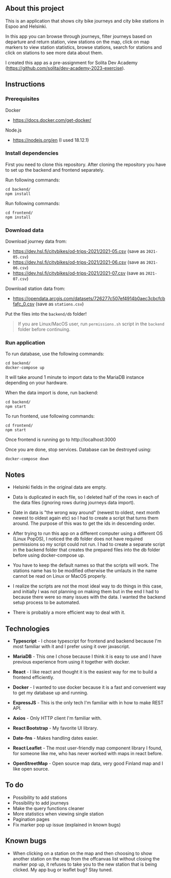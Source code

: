 ## About this project

This is an application that shows city bike journeys and city bike stations in Espoo and Helsinki.

In this  app you can browse through journeys, filter journeys based on departure and return station, view stations on the map, click on map markers to view station statistics, browse stations, search for stations and click on stations to see more data about them.

I created this app as a pre-assignment for Solita Dev Academy (https://github.com/solita/dev-academy-2023-exercise). 

## Instructions

### Prerequisites
Docker 
* https://docs.docker.com/get-docker/

Node.js 
* https://nodejs.org/en (I used 18.12.1)

### Install dependencies

First you need to clone this repository. After cloning the repository you have to set up the backend and frontend separately.

Run following commands:
```shell
cd backend/
npm install
```
Run following commands:
```shell
cd frontend/
npm install
```

### Download data

Download journey data from:
* https://dev.hsl.fi/citybikes/od-trips-2021/2021-05.csv (save as `2021-05.csv`)
* https://dev.hsl.fi/citybikes/od-trips-2021/2021-06.csv (save as `2021-06.csv`)
* https://dev.hsl.fi/citybikes/od-trips-2021/2021-07.csv (save as `2021-07.csv`)

Download station data from:
* https://opendata.arcgis.com/datasets/726277c507ef4914b0aec3cbcfcbfafc_0.csv (save as `stations.csv`)

Put the files into the `backend/db` folder!

> If you are Linux/MacOS user, run `permissions.sh` script in the `backend` folder before continuing.


### Run application

To run database, use the following commands:
``` shell
cd backend/
docker-compose up
```
It will take around 1 minute to import data to the MariaDB instance depending on your hardware.

When the data import is done, run backend:
``` shell
cd backend/
npm start
```

To run frontend, use following commands:
``` shell
cd frontend/
npm start
```

Once frontend is running go to http://localhost:3000

Once you are done, stop services. Database can be destroyed using:
```shell
docker-compose down
```


## Notes

* Helsinki fields in the original data are empty.
* Data is duplicated in each file, so I deleted half of the rows in each of the data files (ignoring rows during journeys data import).
* Date in data is "the wrong way around" (newest to oldest, next month newest to oldest again etc) so I had to create a script that turns them around. The purpose of this was to get the ids in descending order.


* After trying to run this app on a different computer using a different OS (Linux PopOS), I noticed the db folder does not have required permissions so my script could not run. I had to create a separate script in the backend folder that creates the prepared files into the db folder before using docker-compose up.
* You have to keep the default names so that the scripts will work. The stations name has to be modified otherwise the umlauts in the name cannot be read on Linux or MacOS properly.

* I realize the scripts are not the most ideal way to do things in this case, and initially I was not planning on making them but in the end I had to because there were so many issues with the data. I wanted the backend setup process to be automated.
* There is probably a more efficient way to deal with it.

## Technologies

* **Typescript** - I chose typescript for frontend and backend because I'm most familiar with it and I prefer using it over javascript.
* **MariaDB** - This one I chose because I think it is easy to use and I have previous experience from using it together with docker.
* **React** - I like react and thought it is the easiest way for me to build a frontend efficiently.
* **Docker** - I wanted to use docker because it is a fast and convenient way to get my database up and running.


* **ExpressJS** - This is the only tech I'm familiar with in how to make REST API. 
* **Axios** - Only HTTP client I'm familiar with.
* **React Bootstrap** - My favorite UI library.
* **Date-fns** - Makes handling dates easier.
* **React Leaflet** - The most user-friendly map component library I found, for someone like me, who has never worked with maps in react before.
* **OpenStreetMap** - Open source map data, very good Finland map and I like open source.

## To do

* Possibility to add stations
* Possibility to add journeys
* Make the query functions cleaner
* More statistics when viewing single station
* Pagination pages
* Fix marker pop up issue (explained in known bugs)

## Known bugs

* When clicking on a station on the map and then choosing to show another station on the map from the offcanvas list without closing the marker pop up, it refuses to take you to the new station that is being clicked. My app bug or leaflet bug? Stay tuned.